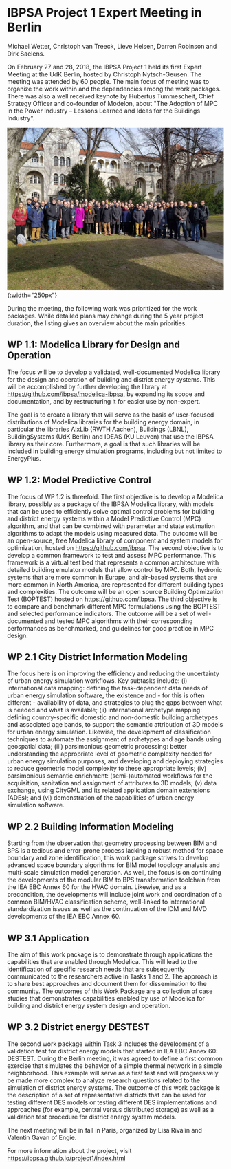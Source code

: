 # IBPSA Project 1 Expert Meeting in Berlin

Michael Wetter, Christoph van Treeck, Lieve Helsen, Darren Robinson and Dirk Saelens.

On February 27 and 28, 2018, the IBPSA Project 1 held its first Expert Meeting at the UdK Berlin, hosted by Christoph Nytsch-Geusen.
The meeting was attended by 60 people. The main focus of meeting was to organize the work
within and the dependencies among the work packages. There was also a
well received keynote by Hubertus Tummescheit,
Chief Strategy Officer and co-founder of Modelon,
about "The Adoption of MPC in the Power Industry – Lessons Learned and Ideas for the Buildings Industry".

![IBPSA Project 1 Expert Meeting Attendees](berlin-photo.jpg "IBPSA Project 1 Expert Meeting Attendees"){:width="250px"}

During the meeting, the following work was prioritized for the work packages.
While detailed plans may change during the 5 year project duration,
the listing gives an overview about the main priorities.

## WP 1.1: Modelica Library for Design and Operation

The focus will be to develop a validated, well-documented Modelica library
for the design and operation of building and district energy systems. This will be
accomplished by further developing the library at
https://github.com/ibpsa/modelica-ibpsa, by expanding
its scope and documentation, and by restructuring it for easier use by non-expert.

The goal is to create a library that will serve as the basis of user-focused distributions
of Modelica libraries for the building energy domain, in particular the libraries
AixLib (RWTH Aachen), Buildings (LBNL), BuildingSystems (UdK Berlin) and IDEAS (KU Leuven)
that use the IBPSA library as their core. Furthermore, a goal is that such libraries
will be included in building energy simulation programs, including but not limited to EnergyPlus.

## WP 1.2: Model Predictive Control

The focus of WP 1.2 is threefold.
The first objective is to develop a Modelica library, possibly as a package of the IBPSA Modelica library, with models that can be used to efficiently solve optimal control problems for building and district energy systems within a Model Predictive Control (MPC) algorithm, and that can be combined with parameter and state estimation algorithms to adapt the models using measured data. The outcome will be an open-source, free Modelica library of component and system models for optimization, hosted on https://github.com/ibpsa.
The second objective is to develop a common framework to test and assess MPC performance. This framework is a virtual test bed that represents a common architecture with detailed building emulator models that allow control by MPC. Both, hydronic systems that are more
common in Europe, and air-based systems that are more common in North America,
are represented for different building types and complexities. The outcome will be an open source Building Optimization Test (BOPTEST) hosted on https://github.com/ibpsa.
The third objective is to compare and benchmark different MPC formulations using the BOPTEST and selected performance indicators.
The outcome will be a set of well-documented and tested MPC algorithms with their corresponding performances as benchmarked, and guidelines for good practice in MPC design.

## WP 2.1 City District Information Modeling

The focus here is on improving the efficiency and reducing the uncertainty of urban energy simulation workflows. Key subtasks include: (i) international data mapping: defining the task-dependent data needs of urban energy simulation software, the existence and - for this is often different - availability of data, and strategies to plug the gaps between what is needed and what is available; (ii) international archetype mapping: defining country-specific domestic and non-domestic building archetypes and associated age bands, to support the semantic attribution of 3D models for urban energy simulation. Likewise, the development of classification techniques to automate the assignment of archetypes and age bands using geospatial data; (iii) parsimonious geometric processing: better understanding the appropriate level of geometric complexity needed for urban energy simulation purposes, and developing and deploying strategies to reduce geometric model complexity to these appropriate levels; (iv) parsimonious semantic enrichment: (semi-)automated workflows for the acquisition, sanitation and assignment of attributes to 3D models; (v) data exchange, using CityGML and its related application domain extensions (ADEs); and (vi) demonstration of the capabilities of urban energy simulation software.

## WP 2.2 Building Information Modeling

Starting from the observation that geometry processing between BIM and BPS is a tedious and error-prone process lacking a robust method for space boundary and zone identification, this work package strives to develop advanced space boundary algorithms for BIM model topology analysis and multi-scale simulation model generation. As well, the focus is on continuing the developments of the modular BIM to BPS transformation toolchain from the IEA EBC Annex 60 for the HVAC domain. Likewise, and as a precondition, the developments will include joint work and coordination of a common BIM/HVAC classification scheme, well-linked to international standardization issues as well as the continuation of the IDM and MVD developments of the IEA EBC Annex 60.

## WP 3.1 Application

The aim of this work package is to demonstrate through applications the capabilities that are enabled through Modelica. This will lead to the identification of specific research needs that are subsequently communicated to the researchers active in Tasks 1 and 2. The approach is to share best approaches and document them for dissemination to the community. The outcomes of this Work Package are a collection of case studies that demonstrates capabilities enabled by use of Modelica for building and district energy system design and operation.

## WP 3.2 District energy DESTEST

The second work package within Task 3 includes the development of a validation test for district energy models that started in IEA EBC Annex 60: DESTEST. During the Berlin meeting, it was agreed to define a first common exercise that simulates the behavior of a simple thermal network in a simple neighborhood. This example will serve as a first test and will progressively be made more complex to analyze research questions related to the simulation of district energy systems. The outcome of this work package is the description of a set of representative districts that can be used for testing different DES models or testing different DES implementations and approaches (for example, central versus distributed storage) as well as a validation test procedure for district energy system models.



The next meeting will be in fall in Paris, organized by Lisa Rivalin and Valentin Gavan of Engie.

For more information about the project, visit https://ibpsa.github.io/project1/index.html
